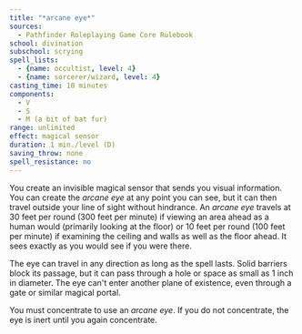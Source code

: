 ```yaml
---
title: "*arcane eye*"
sources:
  - Pathfinder Roleplaying Game Core Rulebook
school: divination
subschool: scrying
spell_lists:
  - {name: occultist, level: 4}
  - {name: sorcerer/wizard, level: 4}
casting_time: 10 minutes
components:
  - V
  - S
  - M (a bit of bat fur)
range: unlimited
effect: magical sensor
duration: 1 min./level (D)
saving_throw: none
spell_resistance: no
---
```


You create an invisible magical sensor that sends you visual information. You can create the *arcane eye* at any point you can see, but it can then travel outside your line of sight without hindrance. An *arcane eye* travels at 30 feet per round (300 feet per minute) if viewing an area ahead as a human would (primarily looking at the floor) or 10 feet per round (100 feet per minute) if examining the ceiling and walls as well as the floor ahead. It sees exactly as you would see if you were there.

The eye can travel in any direction as long as the spell lasts. Solid barriers block its passage, but it can pass through a hole or space as small as 1 inch in diameter. The eye can't enter another plane of existence, even through a gate or similar magical portal.

You must concentrate to use an *arcane eye*. If you do not concentrate, the eye is inert until you again concentrate.


